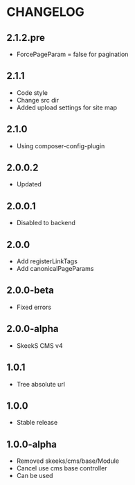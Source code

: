 CHANGELOG
==============

2.1.2.pre
-----------------
 * ForcePageParam = false for pagination
 
2.1.1
-----------------
 * Code style
 * Change src dir
 * Added upload settings for site map

2.1.0
-----------------
 * Using composer-config-plugin
 
2.0.0.2
-----------------
  * Updated
  
2.0.0.1
-----------------
  * Disabled to backend
  
2.0.0
-----------------
  * Add registerLinkTags
  * Add canonicalPageParams
  
2.0.0-beta
-----------------
  * Fixed errors
  
2.0.0-alpha
-----------------
  * SkeekS CMS v4
  
1.0.1
-----------------
  * Tree absolute url

1.0.0
-----------------
  * Stable release
 
1.0.0-alpha
-----------------
  * Removed skeeks/cms/base/Module
  * Cancel use cms base controller
  * Can be used
